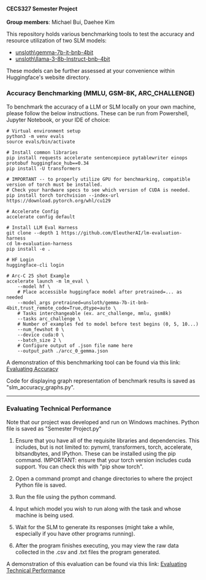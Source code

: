 #### CECS327 Semester Project
**Group members**: Michael Bui, Daehee Kim

This repository holds various benchmarking tools to test the accuracy and resource utilization of two SLM models:
  - [unsloth\gemma-7b-it-bnb-4bit](https://huggingface.co/unsloth/gemma-7b-it-bnb-4bit)
  - [unsloth\llama-3-8b-Instruct-bnb-4bit](https://huggingface.co/unsloth/llama-3-8b-Instruct-bnb-4bit)

These models can be further assessed at your convenience within Huggingface's website directory.


### Accuracy Benchmarking (MMLU, GSM-8K, ARC_CHALLENGE)
To benchmark the accuracy of a LLM or SLM locally on your own machine, please follow the below instructions. These can be run from Powershell, Jupyter Notebook, or your IDE of choice:

```
# Virtual environment setup
python3 -m venv evals
source evals/bin/activate

# Install common libraries
pip install requests accelerate sentencepiece pytablewriter einops protobuf huggingface_hub==0.34
pip install -U transformers

# IMPORTANT -- to properly utilize GPU for benchmarking, compatible version of torch must be installed.
# Check your hardware specs to see which version of CUDA is needed.
pip install torch torchvision --index-url https://download.pytorch.org/whl/cu129

# Accelerate Config
accelerate config default

# Install LLM Eval Harness
git clone --depth 1 https://github.com/EleutherAI/lm-evaluation-harness
cd lm-evaluation-harness
pip install -e .

# HF Login
huggingface-cli login 

# Arc-C 25 shot Example
accelerate launch -m lm_eval \
    --model hf \
    # Place accessible huggingface model after pretrained=... as needed
    --model_args pretrained=unsloth/gemma-7b-it-bnb-4bit,trust_remote_code=True,dtype=auto \
    # Tasks interchangeable (ex. arc_challenge, mmlu, gsm8k)
    --tasks arc_challenge \
    # Number of examples fed to model before test begins (0, 5, 10...)
    --num_fewshot 0 \
    --device cuda:0 \
    --batch_size 2 \
    # Configure output of .json file name here
    --output_path ./arcc_0_gemma.json
```
A demonstration of this benchmarking tool can be found via this link: [Evaluating Accuracy](https://www.youtube.com/watch?v=RtRN_BQRaG4)

Code for displaying graph representation of benchmark results is saved as "slm_accuracy_graphs.py".

------------------------------------------------------------------------------------------------------------------------------

### Evaluating Technical Performance
Note that our project was developed and run on Windows
machines. Python file is saved as "Semester Project.py"

1) Ensure that you have all of the requisite libraries
and dependencies.
  This includes, but is not limited to: pynvml,
  transformers, torch, accelerate, bitsandbytes,
  and IPython.
  These can be installed using the pip command.
  IMPORTANT: ensure that your torch version includes cuda
  support. You can check this with "pip show torch".

2) Open a command prompt and change directories to where
the project Python file is saved.

3) Run the file using the python command.

4) Input which model you wish to run along with the task
and whose machine is being used.

5) Wait for the SLM to generate its responses (might take
a while, especially if you have other programs running).

6) After the program finishes executing, you may view the
raw data collected in the .csv and .txt files the program
generated.

A demonstration of this evaluation can be found via this link: [Evaluating Technical Performance](https://www.youtube.com/watch?v=-1nIUqnzV6I
)
